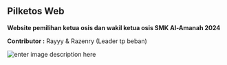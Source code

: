 ## Pilketos Web
**Website pemilihan ketua osis dan wakil ketua osis SMK Al-Amanah 2024**

**Contributor :**
 Rayyy &
 Razenry (Leader tp beban)

![**enter image description here**](https://dqpoykzl4wufkey0.public.blob.vercel-storage.com/Vote%20Page-h7keAPXRIO1nRuxjODPAPecDbnNAzN.png)
